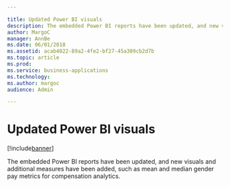 ```yaml
---

title: Updated Power BI visuals
description: The embedded Power BI reports have been updated, and new visuals and additional measures have been added, such as mean and median gender pay metrics for compensation analytics.
author: MargoC
manager: AnnBe
ms.date: 06/01/2018
ms.assetid: acab4022-89a2-4fe2-bf27-45a309cb2d7b
ms.topic: article
ms.prod: 
ms.service: business-applications
ms.technology: 
ms.author: margoc
audience: Admin

---
```

#  Updated Power BI visuals




[!include[banner](../../includes/banner.md)]

The embedded Power BI reports have been updated, and new visuals and additional
measures have been added, such as mean and median gender pay metrics for
compensation analytics.
